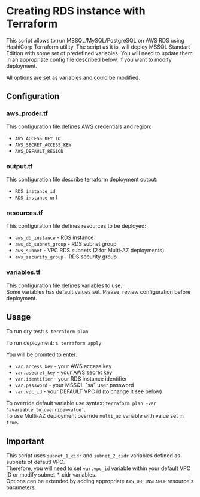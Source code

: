# Creating RDS instance with Terraform #

This script allows to run MSSQL/MySQL/PostgreSQL on AWS RDS using HashiCorp Terraform utility. The script as it is, will deploy MSSQL Standart Edition with some set of predefined variables. You will need to update them in an appropriate config file described below, if you want to modify deployment. 

All options are set as variables and could be modified.

## Configuration ##

### aws_proder.tf ###

This configuration file defines AWS credentials and region:

* `AWS_ACCESS_KEY_ID`
* `AWS_SECRET_ACCESS_KEY`
* `AWS_DEFAULT_REGION`

### output.tf ###

This configuration file describe terraform deployment output:

* `RDS instance_id`
* `RDS instance url`

### resources.tf ###

This configuration file defines resources to be deployed:

* `aws_db_instance` - RDS instance
* `aws_db_subnet_group` - RDS subnet group
* `aws_subnet` - VPC RDS subnets (2 for Multi-AZ deployments)
* `aws_security_group` - RDS security group

### variables.tf ###

This configuration file defines variables to use.  
Some variables has default values set. Please, review configuration before deployment.

## Usage ##

To run dry test:
`$ terraform plan`

To run deployment:
`$ terraform apply`

You will be promted to enter:

- `var.access_key` - your AWS access key
- `var.asecret_key` - your  AWS secret key
- `var.identifier` - your RDS instance identifier
- `var.password` - your MSSQL "sa" user password
- `var.vpc_id` - your DEFAULT VPC id (to change it see below)

To override default variable use syntax: `terraform plan -var 'avariable_to_override=value'`.  
To use Multi-AZ deployment override `multi_az` variable with value set in `true`.

## Important ##

This script uses `subnet_1_cidr` and `subnet_2_cidr` variables defined as subnets of defautl VPC.  
Therefore, you will need to set `var.vpc_id` variable within your default VPC ID or modify subnet_*_cidr variables.  
Options can be extended by adding appropriate `AWS_DB_INSTANCE` resource's parameters.
